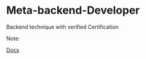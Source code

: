 # Meta-backend-Developer
Backend technique with verified Certification 

Note:



[Docs](https://docs.google.com/document/d/1S2MVuxbYDFTQKQGnBV52b1fg4Te7RFJi17YFZcsbLFg/edit?usp=sharing)

